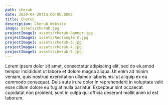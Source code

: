 ```yaml
---
path: cherub
date: 2020-04-28T14:00:00.000Z
title: Cherub
description: Cherub Website
image: assets/cherub.jpg
projectImage1: assets/cherub-banner.jpg
projectImage2: assets/Rectangle 8.jpg
projectImage3: assets/cherub-3.jpg
projectImage4: assets/cherub-4.jpg
projectImage5: assets/cherub-5.jpg
---
```

Lorem ipsum dolor sit amet, consectetur adipiscing elit, sed do eiusmod tempor incididunt ut labore et dolore magna aliqua. Ut enim ad minim veniam, quis nostrud exercitation ullamco laboris nisi ut aliquip ex ea commodo consequat. Duis aute irure dolor in reprehenderit in voluptate velit esse cillum dolore eu fugiat nulla pariatur. Excepteur sint occaecat cupidatat non proident, sunt in culpa qui officia deserunt mollit anim id est laborum.
